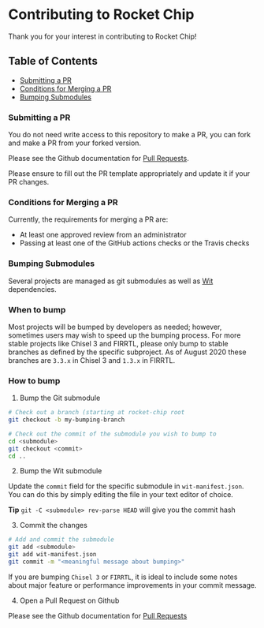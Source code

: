 Contributing to Rocket Chip
=====================

Thank you for your interest in contributing to Rocket Chip!

## Table of Contents

+ [Submitting a PR](#submitting)
+ [Conditions for Merging a PR](#merging)
+ [Bumping Submodules](#bumping)

### <a name="submitting"></a> Submitting a PR

You do not need write access to this repository to make a PR,
you can fork and make a PR from your forked version.

Please see the Github documentation for [Pull Requests](https://help.github.com/en/github/collaborating-with-issues-and-pull-requests/proposing-changes-to-your-work-with-pull-requests).

Please ensure to fill out the PR template appropriately and update it if your PR changes.

### <a name="merging"></a> Conditions for Merging a PR

Currently, the requirements for merging a PR are:
 + At least one approved review from an administrator
 + Passing at least one of the GitHub actions checks or the Travis checks

### <a name="bumping"></a> Bumping Submodules

Several projects are managed as git submodules as well as [Wit](https://github.com/sifive/wit) dependencies.

### When to bump

Most projects will be bumped by developers as needed; however,
sometimes users may wish to speed up the bumping process.
For more stable projects like Chisel 3 and FIRRTL,
please only bump to stable branches as defined by the specific subproject.
As of August 2020 these branches are `3.3.x` in Chisel 3 and `1.3.x` in FIRRTL.

### How to bump

1. Bump the Git submodule

```bash
# Check out a branch (starting at rocket-chip root
git checkout -b my-bumping-branch

# Check out the commit of the submodule you wish to bump to
cd <submodule>
git checkout <commit>
cd ..
```

2. Bump the Wit submodule

Update the `commit` field for the specific submodule in `wit-manifest.json`.
You can do this by simply editing the file in your text editor of choice.

**Tip** `git -C <submodule> rev-parse HEAD` will give you the commit hash

3. Commit the changes

```bash
# Add and commit the submodule
git add <submodule>
git add wit-manifest.json
git commit -m "<meaningful message about bumping>"
```

If you are bumping `Chisel 3` or `FIRRTL`, it is ideal to include some notes about
major feature or performance improvements in your commit message.

4. Open a Pull Request on Github

Please see the Github documentation for [Pull Requests](https://help.github.com/en/github/collaborating-with-issues-and-pull-requests/proposing-changes-to-your-work-with-pull-requests)
